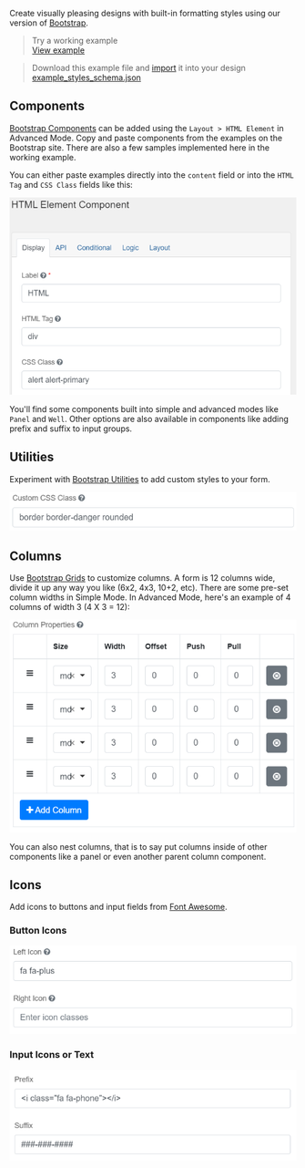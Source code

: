 Create visually pleasing designs with built-in formatting styles using our version of [Bootstrap](https://getbootstrap.com/docs/4.5/components/).

> Try a working example<br>
> [View example](https://chefs.nrs.gov.bc.ca/app/form/submit?f=6ff5ba7d-ed8b-433e-a063-162f56627586)

> Download this example file and [import](Import-Export) it into your design<br>
> [example_styles_schema.json](examples/example_styles_schema.json)

## Components
[Bootstrap Components](https://getbootstrap.com/docs/4.5/components/) can be added using the `Layout > HTML Element` in Advanced Mode. Copy and paste components from the examples on the Bootstrap site. There are also a few samples implemented here in the working example.

You can either paste examples directly into the `content` field or into the `HTML Tag` and `CSS Class` fields like this:

![HTML Tag: div, CSS Class: alert alert-primary](images/bs_alert_example.png)

You'll find some components built into simple and advanced modes like `Panel` and `Well`. Other options are also available in components like adding prefix and suffix to input groups.

## Utilities
Experiment with [Bootstrap Utilities](https://getbootstrap.com/docs/4.0/utilities/) to add custom styles to your form.

![Custom CSS Class: border border-danger rounded](images/bs_utilities.png)

## Columns
Use [Bootstrap Grids](https://getbootstrap.com/docs/4.0/layout/grid/) to customize columns. A form is 12 columns wide, divide it up any way you like (6x2, 4x3, 10+2, etc). There are some pre-set column widths in Simple Mode. In Advanced Mode, here's an example of 4 columns of width 3 (4 X 3 = 12):

![Settings for 4 columns of width 3](images/bs_columns.png)

You can also nest columns, that is to say put columns inside of other components like a panel or even another parent column component.

## Icons
Add icons to buttons and input fields from [Font Awesome](https://fontawesome.com/v4.7.0/icons/).

### Button Icons
![](images/bs_icons.png)

### Input Icons or Text
![](images/bs_prefix_suffix.png)
